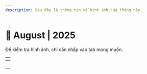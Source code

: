```yaml
---
description: Sau đây là thông tin về hình ảnh của tháng này.
---
```


# 🔮 August | 2025

Để kiểm tra hình ảnh, chỉ cần nhấp vào tab mong muốn.



<table><thead><tr><th data-type="content-ref"></th></tr></thead><tbody><tr><td></td></tr><tr><td></td></tr><tr><td></td></tr><tr><td></td></tr></tbody></table>
